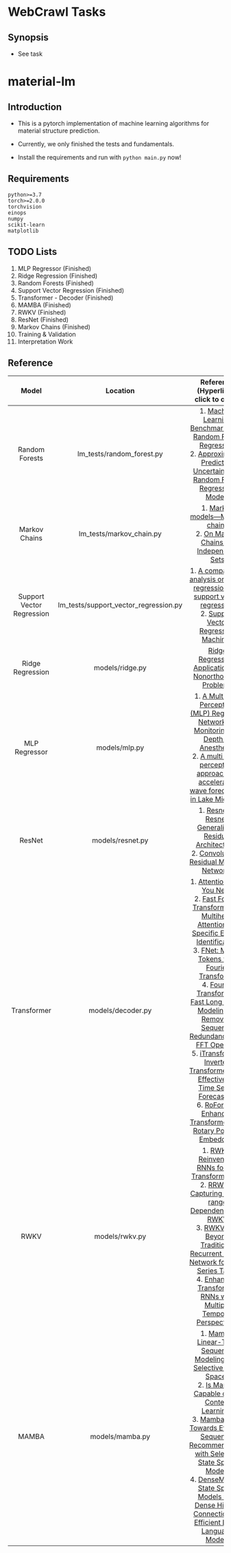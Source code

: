 # WebCrawl Tasks

## Synopsis

- See task

# material-lm

## Introduction

- This is a pytorch implementation of machine learning algorithms for material structure prediction.

- Currently, we only finished the tests and fundamentals.

- Install the requirements and run with ```python main.py``` now!

## Requirements

```requirements
python>=3.7
torch>=2.0.0
torchvision
einops
numpy
scikit-learn
matplotlib
```

## TODO Lists

1. MLP Regressor (Finished)
2. Ridge Regression (Finished)
3. Random Forests (Finished)
4. Support Vector Regression (Finished)
5. Transformer - Decoder (Finished)
6. MAMBA (Finished)
7. RWKV (Finished)
8. ResNet (Finished)
9. Markov Chains (Finished)
10. Training & Validation
11. Interpretation Work

## Reference

|           Model           |               Location                |                                                                                                                                                                                                                                                                                                                           Reference (Hyperlinks, click to open)                                                                                                                                                                                                                                                                                                                           |
|:-------------------------:|:-------------------------------------:|:-----------------------------------------------------------------------------------------------------------------------------------------------------------------------------------------------------------------------------------------------------------------------------------------------------------------------------------------------------------------------------------------------------------------------------------------------------------------------------------------------------------------------------------------------------------------------------------------------------------------------------------------------------------------------------------------:|
|      Random Forests       |       lm_tests/random_forest.py       |                                                                                                                                                                                                       1. [Machine Learning Benchmarks and Random Forest Regression](https://escholarship.org/uc/item/35x3v9t4)<br/>2. [Approximating Prediction Uncertainty for Random Forest Regression Models](https://www.ingentaconnect.com/content/asprs/pers/2016/00000082/00000003/art00016)                                                                                                                                                                                                       |
|       Markov Chains       |       lm_tests/markov_chain.py        |                                                                                                                                                                                                                                        1. [Markov models—Markov chains](https://www.nature.com/articles/s41592-019-0476-x)<br/>2. [On Markov Chains for Independent Sets](https://www.sciencedirect.com/science/article/abs/pii/S0196677499910714)                                                                                                                                                                                                                                        |
| Support Vector Regression | lm_tests/support_vector_regression.py |                                                                                                                                                                                               1. [A comparative analysis on linear regression and support vector regression](https://ieeexplore.ieee.org/abstract/document/7916627)<br/>2. [Support Vector Regression Machines](https://proceedings.neurips.cc/paper_files/paper/1996/hash/d38901788c533e8286cb6400b40b386d-Abstract.html)                                                                                                                                                                                                |
|     Ridge Regression      |            models/ridge.py            |                                                                                                                                                                                                                                                                              [Ridge Regression: Applications to Nonorthogonal Problems](https://www.tandfonline.com/doi/abs/10.1080/00401706.1970.10488635)                                                                                                                                                                                                                                                                               |
|       MLP Regressor       |             models/mlp.py             |                                                                                                                                                                                 1. [A Multilayer Perceptron (MLP) Regressor Network for Monitoring the Depth of Anesthesia](https://ieeexplore.ieee.org/abstract/document/9842242)<br/>2. [A multi-layer perceptron approach for accelerated wave forecasting in Lake Michigan](https://www.sciencedirect.com/science/article/abs/pii/S0029801820305382)                                                                                                                                                                                  |
|          ResNet           |           models/resnet.py            |                                                                                                                                                                                                                                                      1. [Resnet in Resnet: Generalizing Residual Architectures](https://arxiv.org/abs/1603.08029)<br/>2. [Convolutional Residual Memory Networks](https://arxiv.org/abs/1606.05262)                                                                                                                                                                                                                                                       |
|        Transformer        |           models/decoder.py           | 1. [Attention Is All You Need](https://arxiv.org/abs/1706.03762)<br/>2. [Fast Fourier Transform With Multihead Attention for Specific Emitter Identification](https://ieeexplore.ieee.org/abstract/document/10374078)<br/>3. [FNet: Mixing Tokens with Fourier Transforms](https://arxiv.org/abs/2105.03824)<br/>4. [Fourier Transformer: Fast Long Range Modeling by Removing Sequence Redundancy with FFT Operator](https://arxiv.org/abs/2305.15099)<br/>5. [iTransformer: Inverted Transformers Are Effective for Time Series Forecasting](https://arxiv.org/abs/2310.06625)<br/>6. [RoFormer: Enhanced Transformer with Rotary Position Embedding](https://arxiv.org/abs/2104.09864) |
|           RWKV            |            models/rwkv.py             |                                                                                                                                     1. [RWKV: Reinventing RNNs for the Transformer Era](https://arxiv.org/abs/2305.13048)<br/>2. [RRWKV: Capturing Long-range Dependencies in RWKV](https://arxiv.org/abs/2306.05176)<br/>3. [RWKV-TS: Beyond Traditional Recurrent Neural Network for Time Series Tasks](https://arxiv.org/abs/2401.09093)<br/>4. [Enhancing Transformer RNNs with Multiple Temporal Perspectives](https://arxiv.org/abs/2402.02625)                                                                                                                                     |
|           MAMBA           |            models/mamba.py            |                                                                                                        1. [Mamba: Linear-Time Sequence Modeling with Selective State Spaces](https://arxiv.org/abs/2312.00752)<br/>2. [Is Mamba Capable of In-Context Learning?](https://arxiv.org/abs/2402.03170)<br/>3. [Mamba4Rec: Towards Efficient Sequential Recommendation with Selective State Space Models](https://arxiv.org/abs/2403.03900)<br/>4. [DenseMamba: State Space Models with Dense Hidden Connection for Efficient Large Language Models](https://arxiv.org/abs/2403.00818)                                                                                                         |


